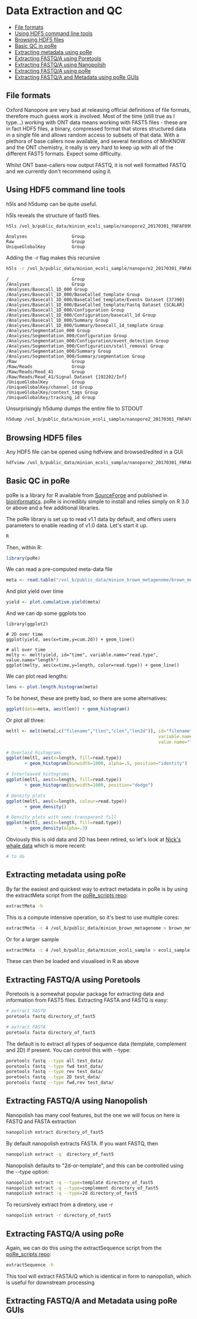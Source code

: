 # Data Extraction and QC

* [File formats](#file-formats)
* [Using HDF5 command line tools](#using-hdf5-command-line-tools)
* [Browsing HDF5 files](#browsing-hdf5-files)
* [Basic QC in poRe](#basic-qc-in-pore)
* [Extracting metadata using poRe](#extracting-metadata-using-pore)
* [Extracting FASTQ/A using Poretools](#extracting-fastqa-using-poretools)
* [Extracting FASTQ/A using Nanopolish](#extracting-fastqa-using-nanopolish)
* [Extracting FASTQ/A using poRe](#extracting-fastqa-using-pore)
* [Extracting FASTQ/A and Metadata using poRe GUIs](#extracting-fastqa-and-metadata-using-pore-guis)

## File formats

Oxford Nanopore are very bad at releasing official definitions of file formats, therefore much guess work is involved.  Most of the time (still true as I type...) working with ONT data means working with FAST5 files - these are in fact HDF5 files, a binary, compressed format that stores structured data in a single file and allows random access to subsets of that data.  With a plethora of base callers now available, and several iterations of MinKNOW and the ONT chemistry, it really is very hard to keep up with all of the different FAST5 formats.  Expect some difficulty.

Whilst ONT base-callers now output FASTQ, it is not well formatted FASTQ and we currently don't recommend using it.

## Using HDF5 command line tools

h5ls and h5dump can be quite useful.

h5ls reveals the structure of fast5 files. 

```sh
h5ls /vol_b/public_data/minion_ecoli_sample/nanopore2_20170301_FNFAF09967_MN17024_mux_scan_170301_MG1655_PC_RAD002_76964_ch420_read41_strand.fast5
```
```
Analyses                 Group
Raw                      Group
UniqueGlobalKey          Group
```

 Adding the -r flag makes this recursive
 ```sh
 h5ls -r /vol_b/public_data/minion_ecoli_sample/nanopore2_20170301_FNFAF09967_MN17024_mux_scan_170301_MG1655_PC_RAD002_76964_ch420_read41_strand.fast5
 ```
 ```
/                        Group
/Analyses                Group
/Analyses/Basecall_1D_000 Group
/Analyses/Basecall_1D_000/BaseCalled_template Group
/Analyses/Basecall_1D_000/BaseCalled_template/Events Dataset {37390}
/Analyses/Basecall_1D_000/BaseCalled_template/Fastq Dataset {SCALAR}
/Analyses/Basecall_1D_000/Configuration Group
/Analyses/Basecall_1D_000/Configuration/basecall_1d Group
/Analyses/Basecall_1D_000/Summary Group
/Analyses/Basecall_1D_000/Summary/basecall_1d_template Group
/Analyses/Segmentation_000 Group
/Analyses/Segmentation_000/Configuration Group
/Analyses/Segmentation_000/Configuration/event_detection Group
/Analyses/Segmentation_000/Configuration/stall_removal Group
/Analyses/Segmentation_000/Summary Group
/Analyses/Segmentation_000/Summary/segmentation Group
/Raw                     Group
/Raw/Reads               Group
/Raw/Reads/Read_41       Group
/Raw/Reads/Read_41/Signal Dataset {192202/Inf}
/UniqueGlobalKey         Group
/UniqueGlobalKey/channel_id Group
/UniqueGlobalKey/context_tags Group
/UniqueGlobalKey/tracking_id Group

```

Unsurprisingly h5dump dumps the entire file to STDOUT

```sh
h5dump /vol_b/public_data/minion_ecoli_sample/nanopore2_20170301_FNFAF09967_MN17024_mux_scan_170301_MG1655_PC_RAD002_76964_ch420_read41_strand.fast5
```

## Browsing HDF5 files

Any HDF5 file can be opened using hdfview and browsed/edited in a GUI

```sh
hdfview /vol_b/public_data/minion_ecoli_sample/nanopore2_20170301_FNFAF09967_MN17024_mux_scan_170301_MG1655_PC_RAD002_76964_ch420_read41_strand.fast5 &
```

## Basic QC in poRe

poRe is a library for R available from [SourceForge](https://sourceforge.net/projects/rpore/) and published in [bioinformatics](http://bioinformatics.oxfordjournals.org/content/31/1/114).  poRe is incredibly simple to install and relies simply on R 3.0 or above and a few additional libraries.

The poRe library is set up to read v1.1 data by default, and offers users parameters to enable reading of v1.0 data.  Let's start it up.

```sh
R
```

Then, within R:

```R
library(poRe)
```

We can read a pre-computed meta-data file
```R
meta <- read.table("/vol_b/public_data/minion_brown_metagenome/brown_metagenome.meta.txt", sep="\t", header=TRUE)
```

And plot yield over time
```R
yield <- plot.cumulative.yield(meta)
```

And we can dp some ggplots too

```
library(ggplot2)

# 2D over time
ggplot(yield, aes(x=time,y=cum.2d)) + geom_line() 

# all over time
melty <- melt(yield, id="time", variable.name="read.type", value.name="length")
ggplot(melty, aes(x=time,y=length, color=read.type)) + geom_line() 
```

We can plot read lengths:

```R
lens <- plot.length.histogram(meta)
```

To be honest, these are pretty bad, so there are some alternatives:

```R
ggplot(data=meta, aes(tlen)) + geom_histogram()
```

Or plot all three:

```R
meltl <- melt(meta[,c("filename","tlen","clen","len2d")], id="filename", 
                                                          variable.name="read.type", 
                                                          value.name="length")

# Overlaid histograms
ggplot(meltl, aes(x=length, fill=read.type)) 
       + geom_histogram(binwidth=1000, alpha=.5, position="identity") 

# Interleaved histograms
ggplot(meltl, aes(x=length, fill=read.type)) 
       + geom_histogram(binwidth=1000, position="dodge")

# Density plots
ggplot(meltl, aes(x=length, colour=read.type)) 
       + geom_density()

# Density plots with semi-transparent fill
ggplot(meltl, aes(x=length, fill=read.type)) 
       + geom_density(alpha=.3)
```

Obviously this is old data and 2D has been retired, so let's look at [Nick's whale data](http://lab.loman.net/2017/03/09/ultrareads-for-nanopore/) which is more recent:

```R
# to do
```


## Extracting metadata using poRe

By far the easiest and quickest way to extract metadata in poRe is by using the extractMeta script from the [poRe_scripts repo](https://github.com/mw55309/poRe_scripts):

```sh
extractMeta -h
```

This is a compute intensive operation, so it's best to use multiple cores:

```sh
extractMeta -c 4 /vol_b/public_data/minion_brown_metagenome > brown_metagenome.meta.txt
```

Or for a larger sample

```sh
extractMeta -c 4 /vol_b/public_data/minion_ecoli_sample > ecoli_sample.meta.txt
```

These can then be loaded and visualised in R as above

## Extracting FASTQ/A using Poretools

Poretools is a somewhat popular package for extracting data and information from FAST5 files.  Extracting FASTA and FASTQ is easy:

```sh
# extract FASTQ
poretools fastq directory_of_fast5

# extract FASTA
poretools fasta directory_of_fast5
```

The default is to extract all types of sequence data (template, complement and 2D) if present.  You can control this with --type:

```sh
poretools fastq --type all test_data/
poretools fastq --type fwd test_data/
poretools fastq --type rev test_data/
poretools fastq --type 2D test_data/
poretools fastq --type fwd,rev test_data/
```

## Extracting FASTQ/A using Nanopolish

Nanopolish has many cool features, but the one we will focus on here is FASTQ and FASTA extraction

```sh
nanopolish extract directory_of_fast5
```

By default nanopolish extracts FASTA.  If you want FASTQ, then

```sh
nanopolish extract -q  directory_of_fast5
```

Nanopolish defaults to "2d-or-template", and this can be controlled using the --type option:

```sh
nanopolish extract -q --type=template directory_of_fast5
nanopolish extract -q --type=complement directory_of_fast5
nanopolish extract -q --type=2d directory_of_fast5
```

To recursively extract from a diretory, use -r

```sh
nanopolish extract -r directory_of_fast5
```

## Extracting FASTQ/A using poRe

Again, we can do this using the extractSequence script from the [poRe_scripts repo](https://github.com/mw55309/poRe_scripts):

```sh
extractSequence -h
```

This tool will extract FASTA/Q which is identical in form to nanopolish, which is useful for downstream processing

## Extracting FASTQ/A and Metadata using poRe GUIs
